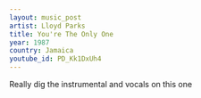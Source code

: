 ```yaml
---
layout: music_post
artist: Lloyd Parks
title: You're The Only One
year: 1987
country: Jamaica
youtube_id: PD_Kk1DxUh4
---
```

Really dig the instrumental and vocals on this one